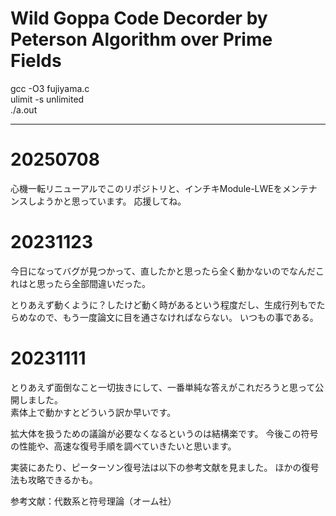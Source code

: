 # Wild Goppa Code Decorder by Peterson Algorithm over Prime Fields
gcc -O3 fujiyama.c  
ulimit -s unlimited  
./a.out  

-------
# 20250708
心機一転リニューアルでこのリポジトリと、インチキModule-LWEをメンテナンスしようかと思っています。
応援してね。

# 20231123
今日になってバグが見つかって、直したかと思ったら全く動かないのでなんだこれはと思ったら全部間違いだった。

とりあえず動くように？したけど動く時があるという程度だし、生成行列もでたらめなので、もう一度論文に目を通さなければならない。
いつもの事である。
# 20231111
とりあえず面倒なこと一切抜きにして、一番単純な答えがこれだろうと思って公開しました。  
素体上で動かすとどういう訳か早いです。

拡大体を扱うための議論が必要なくなるというのは結構楽です。
今後この符号の性能や、高速な復号手順を調べていきたいと思います。

実装にあたり、ピーターソン復号法は以下の参考文献を見ました。
ほかの復号法も攻略できるかも。


参考文献：代数系と符号理論（オーム社）
